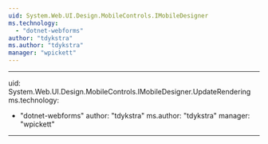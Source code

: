 ```yaml
---
uid: System.Web.UI.Design.MobileControls.IMobileDesigner
ms.technology: 
  - "dotnet-webforms"
author: "tdykstra"
ms.author: "tdykstra"
manager: "wpickett"
---
```


---
uid: System.Web.UI.Design.MobileControls.IMobileDesigner.UpdateRendering
ms.technology: 
  - "dotnet-webforms"
author: "tdykstra"
ms.author: "tdykstra"
manager: "wpickett"
---
